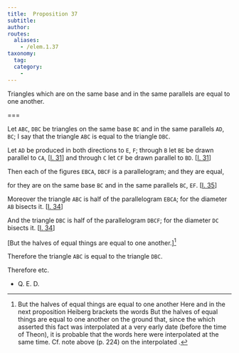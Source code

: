 ```yaml
---
title:  Proposition 37
subtitle:
author:
routes:
  aliases:
    - /elem.1.37
taxonomy:
  tag:
  category:
    -
---
```


Triangles which are on the same base and in the same parallels are equal to one another.

===

Let `ABC`, `DBC` be triangles on the same base `BC` and in the same parallels `AD`, `BC`; <lb n="5"/>I say that the triangle `ABC` is equal to the triangle `DBC`.

Let `AD` be produced in both directions to `E`, `F`; through `B` let `BE` be drawn parallel to `CA`, [<a href="/elem.1.31">I. 31</a>] <lb n="10"/>and through `C` let `CF` be drawn parallel to `BD`. [<a href="/elem.1.31">I. 31</a>] 

Then each of the figures `EBCA`, `DBCF` is a parallelogram; and they are equal, <lb n="15"/>

for they are on the same base `BC` and in the same parallels `BC`, `EF`. [<a href="/elem.1.35">I. 35</a>]

Moreover the triangle `ABC` is half of the parallelogram `EBCA`; for the diameter `AB` bisects it. [<a href="/elem.1.34">I. 34</a>]

And the triangle `DBC` is half of the parallelogram `DBCF`; <lb n="20"/>for the diameter `DC` bisects it. [<a href="/elem.1.34">I. 34</a>]

[But the halves of equal things are equal to one another.][^1]

Therefore the triangle `ABC` is equal to the triangle `DBC`.

Therefore etc.

- Q. E. D.

[^1]: But the halves of equal things are equal to one another
    Here and in the next proposition Heiberg brackets the words <quote>But the halves of equal things are equal to one another</quote> on the ground that, since the <title>Common Notion</title> which asserted this fact was interpolated at a very early date (before the time of Theon), it is probable that the words here were interpolated at the same time. Cf. note above (p. 224) on the interpolated <title>Common Notion</title>.

